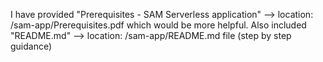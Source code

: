 
I have provided "Prerequisites - SAM Serverless application" --> location: /sam-app/Prerequisites.pdf which would be more helpful.
Also included "README.md" --> location: /sam-app/README.md file (step by step guidance)
